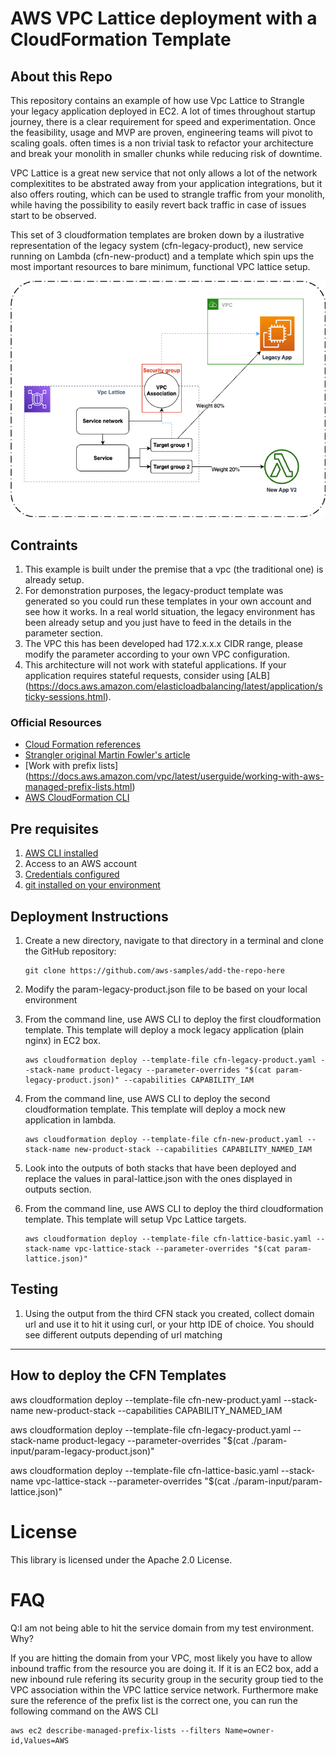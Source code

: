 # AWS VPC Lattice deployment with a CloudFormation Template

## About this Repo <a name="About"></a>
This repository contains an example of how use Vpc Lattice to Strangle your legacy application deployed in EC2. 
A lot of times throughout startup journey, there is a clear requirement for speed and experimentation. Once the feasibility, usage and MVP are proven, engineering teams will pivot to scaling goals. often times is a non trivial task to refactor your architecture and break your monolith in smaller chunks while reducing risk of downtime.

VPC Lattice is a great new service that not only allows a lot of the network complexitites to be abstrated away from your application integrations, but it also offers routing, which can be used to strangle traffic from your monolith, while having the possibility to easily revert back traffic in case of issues start to be observed. 

This set of 3 cloudformation templates are broken down by a ilustrative representation of the legacy system (cfn-legacy-product), new service running on Lambda (cfn-new-product) and a template which spin ups the most important resources to bare minimum, functional VPC lattice setup.

![Architecture](./lattice-strangler.png "Architecture")

## Contraints

1) This example is built under the premise that a vpc (the traditional one) is already setup.
2) For demonstration purposes, the legacy-product template was generated so you could run these templates in your own account and see how it works. In a real world situation, the legacy environment has been already setup and you just have to feed in the details in the parameter section.
3) The VPC this has been developed had 172.x.x.x CIDR range, please modify the parameter according to your own VPC configuration.
4) This architecture will not work with stateful applications. If your application requires stateful requests, consider using [ALB] (https://docs.aws.amazon.com/elasticloadbalancing/latest/application/sticky-sessions.html). 

### Official Resources
- [Cloud Formation references](https://docs.aws.amazon.com/AWSCloudFormation/latest/UserGuide/AWS_VpcLattice.html)
- [Strangler original Martin Fowler's article](https://martinfowler.com/bliki/StranglerFigApplication.html)
- [Work with prefix lists] (https://docs.aws.amazon.com/vpc/latest/userguide/working-with-aws-managed-prefix-lists.html)
- [AWS CloudFormation CLI](https://awscli.amazonaws.com/v2/documentation/api/latest/reference/cloudformation/index.html)

## Pre requisites

1. [AWS CLI installed](https://docs.aws.amazon.com/cli/latest/userguide/getting-started-install.html)
2. Access to an AWS account
3. [Credentials configured](https://docs.aws.amazon.com/cli/latest/userguide/cli-chap-configure.html)
4. [git installed on your environment](https://git-scm.com/book/en/v2/Getting-Started-Installing-Git)

## Deployment Instructions

1. Create a new directory, navigate to that directory in a terminal and clone the GitHub repository:
    ``` 
    git clone https://github.com/aws-samples/add-the-repo-here
    ```
2. Modify the param-legacy-product.json file to be based on your local environment
3. From the command line, use AWS CLI to deploy the first cloudformation template. This template will deploy a mock legacy application (plain nginx) in EC2 box.
    ```
    aws cloudformation deploy --template-file cfn-legacy-product.yaml --stack-name product-legacy --parameter-overrides "$(cat param-legacy-product.json)" --capabilities CAPABILITY_IAM
    ```
4. From the command line, use AWS CLI to deploy the second cloudformation template. This template will deploy a mock new application in lambda.
    ```
   aws cloudformation deploy --template-file cfn-new-product.yaml --stack-name new-product-stack --capabilities CAPABILITY_NAMED_IAM
    ```
5. Look into the outputs of both stacks that have been deployed and replace the values in paral-lattice.json with the ones displayed in outputs section.

6. From the command line, use AWS CLI to deploy the third cloudformation template. This template will setup Vpc Lattice targets.
    ```
   aws cloudformation deploy --template-file cfn-lattice-basic.yaml --stack-name vpc-lattice-stack --parameter-overrides "$(cat param-lattice.json)"   
    ```


## Testing

1. Using the output from the third CFN stack you created, collect domain url and use it to hit it using curl, or your http IDE of choice. You should see different outputs depending of url matching

----

## How to deploy the CFN Templates

aws cloudformation deploy --template-file cfn-new-product.yaml --stack-name new-product-stack --capabilities CAPABILITY_NAMED_IAM

aws cloudformation deploy --template-file cfn-legacy-product.yaml --stack-name product-legacy --parameter-overrides "$(cat ./param-input/param-legacy-product.json)" 

aws cloudformation deploy --template-file cfn-lattice-basic.yaml --stack-name vpc-lattice-stack --parameter-overrides "$(cat ./param-input/param-lattice.json)"   

# License <a name="License"></a>

This library is licensed under the Apache 2.0 License.

# FAQ

Q:I am not being able to hit the service domain from my test environment. Why?

If you are hitting the domain from your VPC, most likely you have to allow inbound traffic from the resource you are doing it. If it is an EC2 box, add a new inbound rule refering its security group in the security group tied to the VPC association within the VPC lattice service network.
Furthermore make sure the reference of the prefix list is the correct one, you can run the following command on the AWS CLI
```
aws ec2 describe-managed-prefix-lists --filters Name=owner-id,Values=AWS
```
